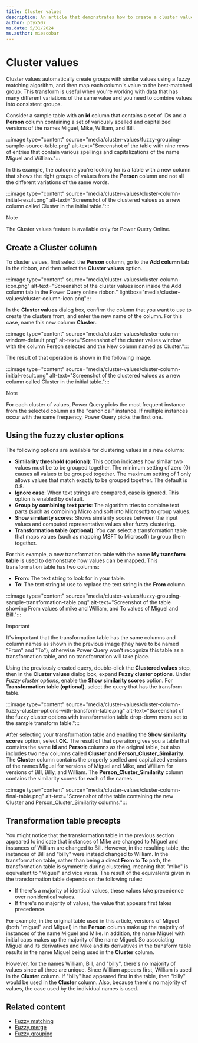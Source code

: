 ```yaml
---
title: Cluster values
description: An article that demonstrates how to create a cluster values column in Power Query
author: ptyx507
ms.date: 5/31/2024
ms.author: miescobar
---
```


# Cluster values

Cluster values automatically create groups with similar values using a fuzzy matching algorithm, and then map each column's value to the best-matched group. This transform is useful when you're working with data that has many different variations of the same value and you need to combine values into consistent groups.

Consider a sample table with an **id** column that contains a set of IDs and a **Person** column containing a set of variously spelled and capitalized versions of the names Miguel, Mike, William, and Bill.

:::image type="content" source="media/cluster-values/fuzzy-grouping-sample-source-table.png" alt-text="Screenshot of the table with nine rows of entries that contain various spellings and capitalizations of the name Miguel and William.":::

In this example, the outcome you're looking for is a table with a new column that shows the right groups of values from the **Person** column and not all the different variations of the same words.

:::image type="content" source="media/cluster-values/cluster-column-initial-result.png" alt-text="Screenshot of the clustered values as a new column called Cluster in the initial table.":::

> [!NOTE]
> The Cluster values feature is available only for Power Query Online.

## Create a Cluster column

To cluster values, first select the **Person** column, go to the **Add column** tab in the ribbon, and then select the **Cluster values** option.

:::image type="content" source="media/cluster-values/cluster-column-icon.png" alt-text="Screenshot of the cluster values icon inside the Add column tab in the Power Query online ribbon." lightbox="media/cluster-values/cluster-column-icon.png":::

In the **Cluster values** dialog box, confirm the column that you want to use to create the clusters from, and enter the new name of the column. For this case, name this new column **Cluster**.

:::image type="content" source="media/cluster-values/cluster-column-window-default.png" alt-text="Screenshot of the cluster values window with the column Person selected and the New column named as Cluster.":::

The result of that operation is shown in the following image.

:::image type="content" source="media/cluster-values/cluster-column-initial-result.png" alt-text="Screenshot of the clustered values as a new column called Cluster in the initial table.":::

> [!NOTE]
>For each cluster of values, Power Query picks the most frequent instance from the selected column as the "canonical" instance. If multiple instances occur with the same frequency, Power Query picks the first one.

## Using the fuzzy cluster options

The following options are available for clustering values in a new column:

* **Similarity threshold (optional)**: This option indicates how similar two values must be to be grouped together. The minimum setting of zero (0) causes all values to be grouped together. The maximum setting of 1 only allows values that match exactly to be grouped together. The default is 0.8.
* **Ignore case**: When text strings are compared, case is ignored. This option is enabled by default.
* **Group by combining text parts**: The algorithm tries to combine text parts (such as combining Micro and soft into Microsoft) to group values.
* **Show similarity scores**: Shows similarity scores between the input values and computed representative values after fuzzy clustering.
* **Transformation table (optional)**: You can select a transformation table that maps values (such as mapping MSFT to Microsoft) to group them together.

For this example, a new transformation table with the name **My transform table** is used to demonstrate how values can be mapped. This transformation table has two columns:

* **From**: The text string to look for in your table.
* **To**: The text string to use to replace the text string in the **From** column.

:::image type="content" source="media/cluster-values/fuzzy-grouping-sample-transformation-table.png" alt-text="Screenshot of the table showing From values of mike and William, and To values of Miguel and Bill.":::

> [!IMPORTANT]
>It's important that the transformation table has the same columns and column names as shown in the previous image (they have to be named "From" and "To"), otherwise Power Query won't recognize this table as a transformation table, and no transformation will take place.

Using the previously created query, double-click the **Clustered values** step, then in the **Cluster values** dialog box, expand **Fuzzy cluster options**. Under *Fuzzy cluster options*, enable the **Show similarity scores** option. For **Transformation table (optional)**, select the query that has the transform table.

:::image type="content" source="media/cluster-values/cluster-column-fuzzy-cluster-options-with-transform-table.png" alt-text="Screenshot of the fuzzy cluster options with transformation table drop-down menu set to the sample transform table.":::

After selecting your transformation table and enabling the **Show similarity scores** option, select **OK**. The result of that operation gives you a table that contains the same **id** and **Person** columns as the original table, but also includes two new columns called **Cluster** and **Person_Cluster_Similarity**. The **Cluster** column contains the properly spelled and capitalized versions of the names Miguel for versions of Miguel and Mike, and William for versions of Bill, Billy, and William. The **Person_Cluster_Similarity** column contains the similarity scores for each of the names.

:::image type="content" source="media/cluster-values/cluster-column-final-table.png" alt-text="Screenshot of the table containing the new Cluster and Person_Cluster_Similarity columns.":::

## Transformation table precepts

You might notice that the transformation table in the previous section appeared to indicate that instances of Mike are changed to Miguel and instances of William are changed to Bill. However, in the resulting table, the instances of Bill and "billy" were instead changed to William. In the transformation table, rather than being a direct **From** to **To** path, the transformation table is symmetric during clustering, meaning that "mike" is equivalent to "Miguel" and vice versa. The result of the equivalents given in the transformation table depends on the following rules:

* If there's a majority of identical values, these values take precedence over nonidentical values.
* If there's no majority of values, the value that appears first takes precedence.

For example, in the original table used in this article, versions of Miguel (both "miguel" and Miguel) in the **Person** column make up the majority of instances of the name Miguel and Mike. In addition, the name Miguel with initial caps makes up the majority of the name Miguel. So associating Miguel and its derivatives and Mike and its derivatives in the transform table results in the name Miguel being used in the **Cluster** column.

However, for the names William, Bill, and "billy", there's no majority of values since all three are unique. Since William appears first, William is used in the **Cluster** column. If "billy" had appeared first in the table, then "billy" would be used in the **Cluster** column. Also, because there's no majority of values, the case used by the individual names is used.

## Related content

* [Fuzzy matching](fuzzy-matching.md)
* [Fuzzy merge](merge-queries-fuzzy-match.md)
* [Fuzzy grouping](group-by.md#fuzzy-grouping)
